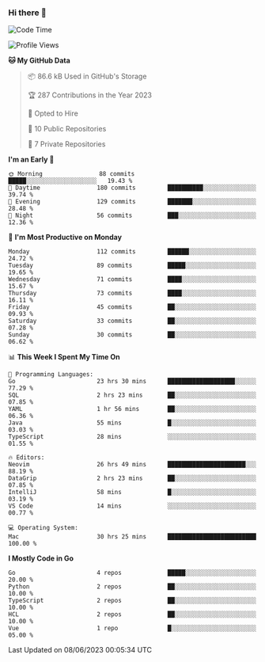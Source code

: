 ### Hi there 👋
<!--![visitors](https://visitor-badge.glitch.me/badge?page_id=d0zingcat)-->
<!--
**d0zingcat/d0zingcat** is a ✨ _special_ ✨ repository because its `README.md` (this file) appears on your GitHub profile.

Here are some ideas to get you started:

- 🔭 I’m currently working on ...
- 🌱 I’m currently learning ...
- 👯 I’m looking to collaborate on ...
- 🤔 I’m looking for help with ...
- 💬 Ask me about ...
- 📫 How to reach me: ...
- 😄 Pronouns: ...
- ⚡ Fun fact: ...
-->
<!--START_SECTION:waka-->
![Code Time](http://img.shields.io/badge/Code%20Time-2%2C696%20hrs%209%20mins-blue)

![Profile Views](http://img.shields.io/badge/Profile%20Views-0-blue)

**🐱 My GitHub Data** 

> 📦 86.6 kB Used in GitHub's Storage 
 > 
> 🏆 287 Contributions in the Year 2023
 > 
> 💼 Opted to Hire
 > 
> 📜 10 Public Repositories 
 > 
> 🔑 7 Private Repositories 
 > 
**I'm an Early 🐤** 

```text
🌞 Morning                88 commits          █████░░░░░░░░░░░░░░░░░░░░   19.43 % 
🌆 Daytime                180 commits         ██████████░░░░░░░░░░░░░░░   39.74 % 
🌃 Evening                129 commits         ███████░░░░░░░░░░░░░░░░░░   28.48 % 
🌙 Night                  56 commits          ███░░░░░░░░░░░░░░░░░░░░░░   12.36 % 
```
📅 **I'm Most Productive on Monday** 

```text
Monday                   112 commits         ██████░░░░░░░░░░░░░░░░░░░   24.72 % 
Tuesday                  89 commits          █████░░░░░░░░░░░░░░░░░░░░   19.65 % 
Wednesday                71 commits          ████░░░░░░░░░░░░░░░░░░░░░   15.67 % 
Thursday                 73 commits          ████░░░░░░░░░░░░░░░░░░░░░   16.11 % 
Friday                   45 commits          ██░░░░░░░░░░░░░░░░░░░░░░░   09.93 % 
Saturday                 33 commits          ██░░░░░░░░░░░░░░░░░░░░░░░   07.28 % 
Sunday                   30 commits          ██░░░░░░░░░░░░░░░░░░░░░░░   06.62 % 
```


📊 **This Week I Spent My Time On** 

```text
💬 Programming Languages: 
Go                       23 hrs 30 mins      ███████████████████░░░░░░   77.29 % 
SQL                      2 hrs 23 mins       ██░░░░░░░░░░░░░░░░░░░░░░░   07.85 % 
YAML                     1 hr 56 mins        ██░░░░░░░░░░░░░░░░░░░░░░░   06.36 % 
Java                     55 mins             █░░░░░░░░░░░░░░░░░░░░░░░░   03.03 % 
TypeScript               28 mins             ░░░░░░░░░░░░░░░░░░░░░░░░░   01.55 % 

🔥 Editors: 
Neovim                   26 hrs 49 mins      ██████████████████████░░░   88.19 % 
DataGrip                 2 hrs 23 mins       ██░░░░░░░░░░░░░░░░░░░░░░░   07.85 % 
IntelliJ                 58 mins             █░░░░░░░░░░░░░░░░░░░░░░░░   03.19 % 
VS Code                  14 mins             ░░░░░░░░░░░░░░░░░░░░░░░░░   00.77 % 

💻 Operating System: 
Mac                      30 hrs 25 mins      █████████████████████████   100.00 % 
```

**I Mostly Code in Go** 

```text
Go                       4 repos             █████░░░░░░░░░░░░░░░░░░░░   20.00 % 
Python                   2 repos             ██░░░░░░░░░░░░░░░░░░░░░░░   10.00 % 
TypeScript               2 repos             ██░░░░░░░░░░░░░░░░░░░░░░░   10.00 % 
HCL                      2 repos             ██░░░░░░░░░░░░░░░░░░░░░░░   10.00 % 
Vue                      1 repo              █░░░░░░░░░░░░░░░░░░░░░░░░   05.00 % 
```




 Last Updated on 08/06/2023 00:05:34 UTC
<!--END_SECTION:waka-->

